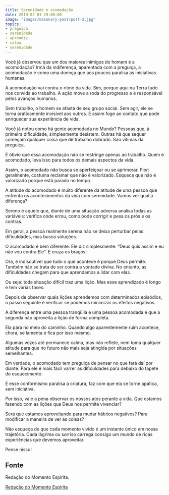 ```yaml
---
title: Serenidade e acomodação
date: 2019-02-01 19:00:00
image: "images/masonary-post/post-2.jpg"
topics: 
- preguica
- serenidade
- aprendiz
- calma
- serenidade
---
```


Você já observou que um dos maiores inimigos do homem é a acomodação? Irmã da
indiferença, aparentada com a preguiça, a acomodação é como uma doença que aos
poucos paralisa as iniciativas humanas.

A acomodação vai contra o ritmo da vida. Sim, porque aqui na Terra tudo nos
convida ao trabalho. A ação move a roda do progresso e é responsável pelos
avanços humanos.

Sem trabalho, o homem se afasta de seu grupo social. Sem agir, ele se torna
praticamente invisível aos outros. E assim foge ao contato que pode enriquecer
sua experiência de vida.

Você já notou como há gente acomodada no Mundo? Pessoas que, à primeira
dificuldade, simplesmente desistem. Outras há que sequer começam qualquer coisa
que dê trabalho dobrado. São vítimas da preguiça.

É óbvio que essa acomodação não se restringe apenas ao trabalho. Quem é
acomodado, leva isso para todos os demais aspectos da vida.

Assim, o acomodado não busca se aperfeiçoar ou se aprimorar. Pior: geralmente,
costuma reclamar que não é valorizado. Esquece que não é valorizado porque está
parado no tempo.

A atitude do acomodado é muito diferente da atitude de uma pessoa que enfrenta
os acontecimentos da vida com serenidade. Vamos ver qual a diferença?

Sereno é aquele que, diante de uma situação adversa analisa todas as variáveis:
verifica onde errou, como pode corrigir e pesa os prós e os contras.

Em geral, a pessoa realmente serena não se deixa perturbar pelas dificuldades,
mas busca soluções.

O acomodado é bem diferente. Ele diz simplesmente: “Deus quis assim e eu não
vou contra Ele”. E cruza os braços!

Ora, é indiscutível que tudo o que acontece é porque Deus permite. Também não
se trata de ser contra a vontade divina. No entanto, as dificuldades chegam
para que aprendamos a lidar com elas.

Ou seja: toda situação difícil traz uma lição. Mas esse aprendizado é longo e
tem várias fases.

Depois de observar quais lições aprendemos com determinados episódios, o passo
seguinte é verificar se podemos minimizar os efeitos negativos.

A diferença entre uma pessoa tranqüila e uma pessoa acomodada é que a segunda
não aproveita a lição de forma completa.

Ela pára no meio do caminho. Quando algo aparentemente ruim acontece, chora, se
lamenta e fica por isso mesmo.

Algumas vezes até permanece calma, mas não reflete, nem toma qualquer atitude
para que no futuro não mais seja atingida por situações semelhantes.

Em verdade, o acomodado tem preguiça de pensar no que fará daí por diante. Para
ele é mais fácil varrer as dificuldades para debaixo do tapete do esquecimento.

E esse conformismo paralisa a criatura, faz com que ela se torne apática, sem
iniciativa.

Por isso, vale a pena observar os nossos atos perante a vida. Que estamos
fazendo com as lições que Deus nos permite vivenciar?

Será que estamos aproveitando para mudar hábitos negativos? Para modificar a
maneira de ver as coisas?

Não esqueça de que cada momento vivido é um instante único em nossa trajetória.
Cada lágrima ou sorriso carrega consigo um mundo de ricas experiências que
devemos aproveitar.

Pense nisso!


## Fonte
Redação do Momento Espírita.

[Redação do Momento Espírita](http://momento.com.br/pt/ler_texto.php?id=1641)
